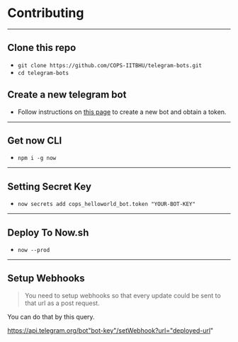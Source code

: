# Contributing

----
## Clone this repo
- `git clone https://github.com/COPS-IITBHU/telegram-bots.git`
- `cd telegram-bots`

## Create a new telegram bot
- Follow instructions on [this page](https://core.telegram.org/bots) to create a 
new bot and obtain a token.
----
## Get now CLI
- `npm i -g now`

----
## Setting Secret Key
- `now secrets add cops_helloworld_bot.token "YOUR-BOT-KEY"`

----
## Deploy To Now.sh
- `now --prod`

----
## Setup Webhooks
> You need to setup webhooks so that every update could be sent to that url as a post request.

You can do that by this query.

https://api.telegram.org/bot"bot-key"/setWebhook?url="deployed-url"
